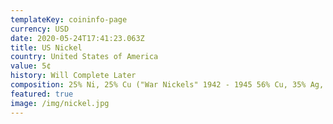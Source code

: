 ```yaml
---
templateKey: coininfo-page
currency: USD
date: 2020-05-24T17:41:23.063Z
title: US Nickel
country: United States of America
value: 5¢
history: Will Complete Later
composition: 25% Ni, 25% Cu ("War Nickels" 1942 - 1945 56% Cu, 35% Ag, 9% Mn)
featured: true
image: /img/nickel.jpg
---
```

